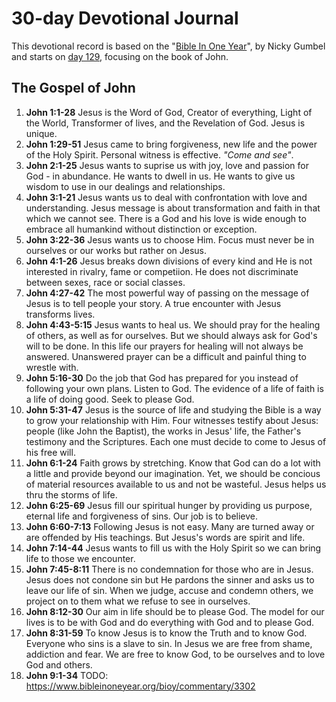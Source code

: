 # 30-day Devotional Journal

This devotional record is based on the "[Bible In One Year](https://www.bibleinoneyear.org)", by Nicky Gumbel and starts on [day 129](https://www.bibleinoneyear.org/bioy/commentary/3285), focusing on the book of John.

## The Gospel of John
1. **John 1:1-28** Jesus is the Word of God, Creator of everything, Light of the World, Transformer of lives, and the Revelation of God. Jesus is unique.
2. **John 1:29-51** Jesus came to bring forgiveness, new life and the power of the Holy Spirit. Personal witness is effective. _"Come and see"_.
3. **John 2:1-25** Jesus wants to suprise us with joy, love and passion for God - in abundance. He wants to dwell in us. He wants to give us wisdom to use in our dealings and relationships.
4. **John 3:1-21** Jesus wants us to deal with confrontation with love and understanding. Jesus message is about transformation and faith in that which we cannot see. There is a God and his love is wide enough to embrace all humankind without distinction or exception.
5. **John 3:22-36** Jesus wants us to choose Him. Focus must never be in ourselves or our works but rather on Jesus.
6. **John 4:1-26** Jesus breaks down divisions of every kind and He is not interested in rivalry, fame or competiion. He does not discriminate between sexes, race or social classes.
7. **John 4:27-42** The most powerful way of passing on the message of Jesus is to tell people your story. A true encounter with Jesus transforms lives.
8. **John 4:43-5:15** Jesus wants to heal us. We should pray for the healing of others, as well as for ourselves. But we should always ask for God's will to be done. In this life our prayers for healing will not always be answered. Unanswered prayer can be a difficult and painful thing to wrestle with.
9. **John 5:16-30** Do the job that God has prepared for you instead of following your own plans. Listen to God. The evidence of a life of faith is a life of doing good. Seek to please God.
10. **John 5:31-47** Jesus is the source of life and studying the Bible is a way to grow your relationship with Him. Four witnesses testify about Jesus: people (like John the Baptist), the works in Jesus' life, the Father's testimony and the Scriptures. Each one must decide to come to Jesus of his free will.
11. **John 6:1-24** Faith grows by stretching. Know that God can do a lot with a little and provide beyond our imagination. Yet, we should be concious of material resources available to us and not be wasteful. Jesus helps us thru the storms of life.
12. **John 6:25-69** Jesus fill our spiritual hunger by providing us purpose, eternal life and forgiveness of sins. Our job is to believe.
13. **John 6:60-7:13** Following Jesus is not easy. Many are turned away or are offended by His teachings. But Jesus's words are spirit and life.
14. **John 7:14-44** Jesus wants to fill us with the Holy Spirit so we can bring life to those we encounter. 
15. **John 7:45-8:11** There is no condemnation for those who are in Jesus. Jesus does not condone sin but He pardons the sinner and asks us to leave our life of sin. When we judge, accuse and condemn others, we project on to them what we refuse to see in ourselves. 
16. **John 8:12-30** Our aim in life should be to please God. The model for our lives is to be with God and do everything with God and to please God.
17. **John 8:31-59** To know Jesus is to know the Truth and to know God. Everyone who sins is a slave to sin. In Jesus we are free from shame, addiction and fear. We are free to know God, to be ourselves and to love God and others.
18. **John 9:1-34** TODO: https://www.bibleinoneyear.org/bioy/commentary/3302 